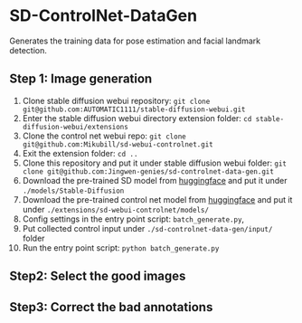 # SD-ControlNet-DataGen

Generates the training data for pose estimation and facial landmark detection.

## Step 1: Image generation
1. Clone stable diffusion webui repository: `git clone git@github.com:AUTOMATIC1111/stable-diffusion-webui.git`
2. Enter the stable diffusion webui directory extension folder: `cd stable-diffusion-webui/extensions`
2. Clone the control net webui repo: `git clone git@github.com:Mikubill/sd-webui-controlnet.git` 
3. Exit the extension folder: `cd ..`
4. Clone this repository and put it under stable diffusion webui folder: `git clone git@github.com:Jingwen-genies/sd-controlnet-data-gen.git`
5. Download the pre-trained SD model from [huggingface](https://huggingface.co/runwayml/stable-diffusion-v1-5) and put it under `./models/Stable-Diffusion`
6. Download the pre-trained control net model from [huggingface](https://huggingface.co/lllyasviel/control_v11p_sd15_openpose) and put it under `./extensions/sd-webui-controlnet/models/`
8. Config settings in the entry point script: `batch_generate.py`,
9. Put collected control input under `./sd-controlnet-data-gen/input/` folder
10. Run the entry point script: `python batch_generate.py`

## Step2: Select the good images

## Step3: Correct the bad annotations
